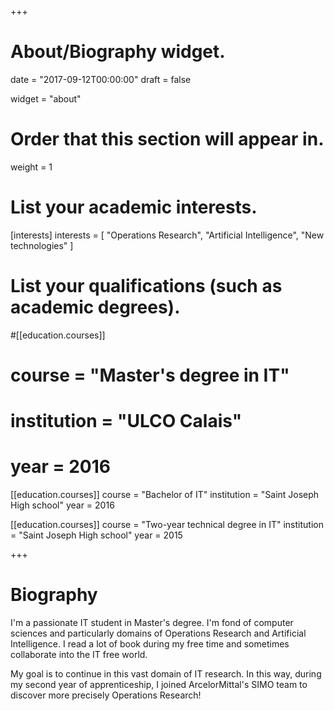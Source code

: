 +++
# About/Biography widget.

date = "2017-09-12T00:00:00"
draft = false

widget = "about"

# Order that this section will appear in.
weight = 1

# List your academic interests.
[interests]
  interests = [
    "Operations Research",
    "Artificial Intelligence",
    "New technologies"
  ]

# List your qualifications (such as academic degrees).
#[[education.courses]]
#  course = "Master's degree in IT"
#  institution = "ULCO Calais"
#  year = 2016

[[education.courses]]
  course = "Bachelor of IT"
  institution = "Saint Joseph High school"
  year = 2016

[[education.courses]]
  course = "Two-year technical degree in IT"
  institution = "Saint Joseph High school"
  year = 2015

+++

# Biography

I'm a passionate IT student in Master's degree. I'm fond of computer sciences and particularly domains of Operations Research and Artificial Intelligence. I read a lot of book during my free time and sometimes collaborate into the IT free world.

My goal is to continue in this vast domain of IT research. In this way, during my second year of apprenticeship, I joined ArcelorMittal's SIMO team to discover more precisely Operations Research!
